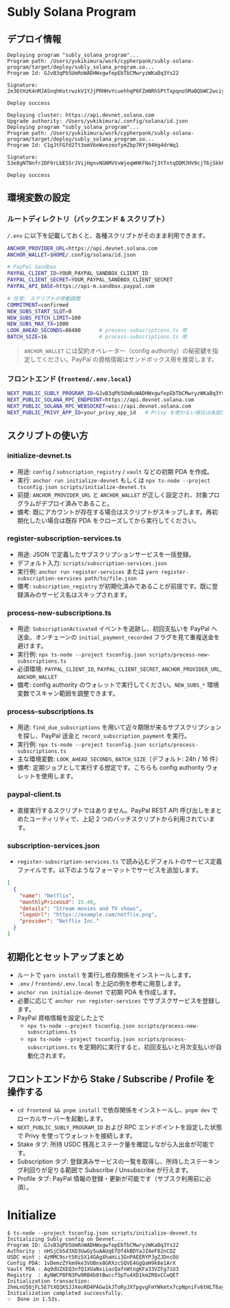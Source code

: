 # Subly Solana Program

## デプロイ情報

```
Deploying program "subly_solana_program"...
Program path: /Users/yukikimura/work/cypherpank/subly-solana-program/target/deploy/subly_solana_program.so...
Program Id: GJvB3qPb5UmRoWADHWxgwfepEbTbCMwryzWKaBq3Ys22

Signature: 2e36tHzK4nMJASnqhKotrwzkV1YJjPRHHvYcuehhqP6FZmNRhSPtTxpqnoSMaBQbWC2wciy4kzQCX4pQXc62BVCN

Deploy success
```

```
Deploying cluster: https://api.devnet.solana.com
Upgrade authority: /Users/yukikimura/.config/solana/id.json
Deploying program "subly_solana_program"...
Program path: /Users/yukikimura/work/cypherpank/subly-solana-program/target/deploy/subly_solana_program.so...
Program Id: C1gJtFGfd2Tt3omV6eWvezeofymZbp7RYj94Hg4drWq1

Signature: 53e8gNTNnfr2DF9rLbESSrJVijHgnvNGNMVVxWjeqWHKFNo7j3tTntqDDMJHV9cjT6jSkhFKpvhXcCT2gmH8nVhC

Deploy success
```

## 環境変数の設定

### ルートディレクトリ（バックエンド & スクリプト）

`/.env` に以下を記載しておくと、各種スクリプトがそのまま利用できます。

```bash
ANCHOR_PROVIDER_URL=https://api.devnet.solana.com
ANCHOR_WALLET=$HOME/.config/solana/id.json

# PayPal Sandbox
PAYPAL_CLIENT_ID=YOUR_PAYPAL_SANDBOX_CLIENT_ID
PAYPAL_CLIENT_SECRET=YOUR_PAYPAL_SANDBOX_CLIENT_SECRET
PAYPAL_API_BASE=https://api-m.sandbox.paypal.com

# 任意: スクリプトの挙動調整
COMMITMENT=confirmed
NEW_SUBS_START_SLOT=0
NEW_SUBS_FETCH_LIMIT=100
NEW_SUBS_MAX_TX=1000
LOOK_AHEAD_SECONDS=86400      # process-subscriptions.ts 用
BATCH_SIZE=16                 # process-subscriptions.ts 用
```

> `ANCHOR_WALLET` には契約オペレーター（config authority）の秘密鍵を指定してください。PayPal の資格情報はサンドボックス用を推奨します。

### フロントエンド (`frontend/.env.local`)

```bash
NEXT_PUBLIC_SUBLY_PROGRAM_ID=GJvB3qPb5UmRoWADHWxgwfepEbTbCMwryzWKaBq3Ys22
NEXT_PUBLIC_SOLANA_RPC_ENDPOINT=https://api.devnet.solana.com
NEXT_PUBLIC_SOLANA_RPC_WEBSOCKET=wss://api.devnet.solana.com
NEXT_PUBLIC_PRIVY_APP_ID=your_privy_app_id   # Privy を使わない場合は未設定で可
```

## スクリプトの使い方

### initialize-devnet.ts

- 用途: `config` / `subscription_registry` / `vault` などの初期 PDA を作成。
- 実行: `anchor run initialize-devnet` もしくは `npx ts-node --project tsconfig.json scripts/initialize-devnet.ts`
- 前提: `ANCHOR_PROVIDER_URL` と `ANCHOR_WALLET` が正しく設定され、対象プログラムがデプロイ済みであること。
- 備考: 既にアカウントが存在する場合はスクリプトがスキップします。再初期化したい場合は既存 PDA をクローズしてから実行してください。

### register-subscription-services.ts

- 用途: JSON で定義したサブスクリプションサービスを一括登録。
- デフォルト入力: `scripts/subscription-services.json`
- 実行例: `anchor run register-services` または `yarn register-subscription-services path/to/file.json`
- 備考: `subscription_registry` が初期化済みであることが前提です。既に登録済みのサービス名はスキップされます。

### process-new-subscriptions.ts

- 用途: `SubscriptionActivated` イベントを追跡し、初回支払いを PayPal へ送金。オンチェーンの `initial_payment_recorded` フラグを見て重複送金を避けます。
- 実行例: `npx ts-node --project tsconfig.json scripts/process-new-subscriptions.ts`
- 必須環境: `PAYPAL_CLIENT_ID`, `PAYPAL_CLIENT_SECRET`, `ANCHOR_PROVIDER_URL`, `ANCHOR_WALLET`
- 備考: config authority のウォレットで実行してください。`NEW_SUBS_*` 環境変数でスキャン範囲を調整できます。

### process-subscriptions.ts

- 用途: `find_due_subscriptions` を用いて近々期限が来るサブスクリプションを探し、PayPal 送金と `record_subscription_payment` を実行。
- 実行例: `npx ts-node --project tsconfig.json scripts/process-subscriptions.ts`
- 主な環境変数: `LOOK_AHEAD_SECONDS`, `BATCH_SIZE`（デフォルト: 24h / 16 件）
- 備考: 定期ジョブとして実行する想定です。こちらも config authority ウォレットを使用します。

### paypal-client.ts

- 直接実行するスクリプトではありません。PayPal REST API 呼び出しをまとめたユーティリティで、上記 2 つのバッチスクリプトから利用されています。

### subscription-services.json

- `register-subscription-services.ts` で読み込むデフォルトのサービス定義ファイルです。以下のようなフォーマットでサービスを追加します。

```json
[
  {
    "name": "Netflix",
    "monthlyPriceUsd": 15.49,
    "details": "Stream movies and TV shows",
    "logoUrl": "https://example.com/netflix.png",
    "provider": "Netflix Inc."
  }
]
```

## 初期化とセットアップまとめ

- ルートで `yarn install` を実行し依存関係をインストールします。
- `.env` / `frontend/.env.local` を上記の例を参考に用意します。
- `anchor run initialize-devnet` で初期 PDA を作成します。
- 必要に応じて `anchor run register-services` でサブスクサービスを登録します。
- PayPal 資格情報を設定した上で
  - `npx ts-node --project tsconfig.json scripts/process-new-subscriptions.ts`
  - `npx ts-node --project tsconfig.json scripts/process-subscriptions.ts`
    を定期的に実行すると、初回支払いと月次支払いが自動化されます。

## フロントエンドから Stake / Subscribe / Profile を操作する

- `cd frontend && pnpm install` で依存関係をインストールし、`pnpm dev` でローカルサーバーを起動します。
- `NEXT_PUBLIC_SUBLY_PROGRAM_ID` および RPC エンドポイントを設定した状態で Privy を使ってウォレットを接続します。
- Stake タブ: 所持 USDC 残高とステーク量を確認しながら入出金が可能です。
- Subscription タブ: 登録済みサービスの一覧を取得し、所持したステーキング利回りが足りる範囲で Subscribe / Unsubscribe が行えます。
- Profile タブ: PayPal 情報の登録・更新が可能です（サブスク利用前に必須）。

# Initialize

```
$ ts-node --project tsconfig.json scripts/initialize-devnet.ts
Initializing Subly config on Devnet...
Program ID: GJvB3qPb5UmRoWADHWxgwfepEbTbCMwryzWKaBq3Ys22
Authority : nHSjCbSd3XD3UwGy5uAAUqEfDf4kBDYaJZ4eF82nCDZ
USDC mint : 4zMMC9srt5Ri5X14GAgXhaHii3GnPAEERYPJgZJDncDU
Config PDA: 1vDemzZYkm9ke3VUBnx8GRXzcSQVE4GgQaH9k8e1ArX
Vault PDA : Aq9dUZXEQ3nfQ1XUaNxiiacQafnWtngKFa33VZFg7iU3
Registry  : AyNWCP8FN3Pw9RB4b8tBwccf5pTu4XD1kmZR8xCCwQET
Initialization transaction: 2hmLnU58jFL5E7tXQ1KSJJXeoRD4PAGw1kJToRyJXfpgvgFmYWkmtx7cpNpniFv6tHLT6ayRSY5bdhEeYd6DYMzJ
Initialization completed successfully.
✨  Done in 1.53s.
```
